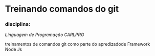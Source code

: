 # Treinando comandos do git

### disciplina:
_Linguagem de Programação_ *CARLPRO*

treinamentos de comandos git como parte
do apredizadode Framework Node Js